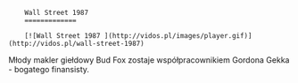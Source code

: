 
        Wall Street 1987 
        =============
        
        [![Wall Street 1987 ](http://vidos.pl/images/player.gif)](http://vidos.pl/wall-street-1987)
        
        
 Młody makler giełdowy Bud Fox zostaje współpracownikiem Gordona Gekka - bogatego finansisty.
    